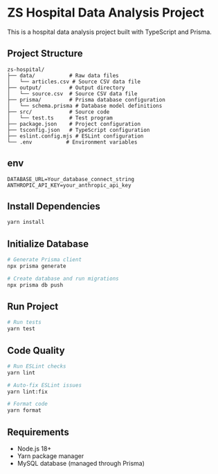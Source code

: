 # ZS Hospital Data Analysis Project

This is a hospital data analysis project built with TypeScript and Prisma.

## Project Structure

```
zs-hospital/
├── data/           # Raw data files
│   └── articles.csv # Source CSV data file
├── output/         # Output directory
│   └── source.csv  # Source CSV data file
├── prisma/         # Prisma database configuration
│   └── schema.prisma # Database model definitions
├── src/            # Source code
│   └── test.ts     # Test program
├── package.json    # Project configuration
├── tsconfig.json   # TypeScript configuration
├── eslint.config.mjs # ESLint configuration
└── .env           # Environment variables
```

## env

```
DATABASE_URL=Your_database_connect_string
ANTHROPIC_API_KEY=your_anthropic_api_key
```

## Install Dependencies

```bash
yarn install
```

## Initialize Database

```bash
# Generate Prisma client
npx prisma generate

# Create database and run migrations
npx prisma db push
```

## Run Project

```bash
# Run tests
yarn test

```

## Code Quality

```bash
# Run ESLint checks
yarn lint

# Auto-fix ESLint issues
yarn lint:fix

# Format code
yarn format
```

## Requirements

- Node.js 18+
- Yarn package manager
- MySQL database (managed through Prisma) 